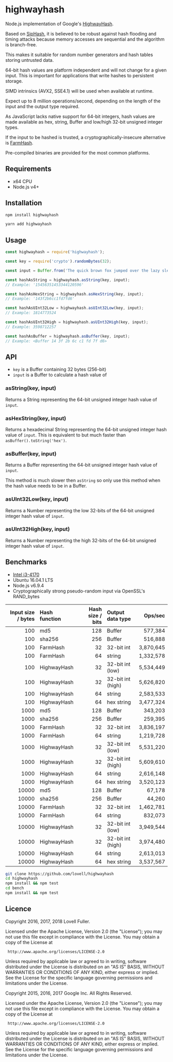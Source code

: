 # highwayhash

Node.js implementation of Google's [HighwayHash](https://github.com/google/highwayhash).

Based on [SipHash](https://en.wikipedia.org/wiki/SipHash),
it is believed to be robust against hash flooding and timing attacks
because memory accesses are sequential and the algorithm is branch-free.

This makes it suitable for random number generators and hash tables storing untrusted data.

64-bit hash values are platform independent and will not change for a given input.
This is important for applications that write hashes to persistent storage.

SIMD intrinsics (AVX2, SSE4.1) will be used when available at runtime.

Expect up to 8 million operations/second,
depending on the length of the input and the output type required.

As JavaScript lacks native support for 64-bit integers,
hash values are made available as hex, string, Buffer and
low/high 32-bit unsigned integer types.

If the input to be hashed is trusted,
a cryptographically-insecure alternative is
[FarmHash](https://github.com/lovell/farmhash).

Pre-compiled binaries are provided for the most common platforms.

## Requirements

* x64 CPU
* Node.js v4+

## Installation

```sh
npm install highwayhash
```

```sh
yarn add highwayhash
```

## Usage

```javascript
const highwayhash = require('highwayhash');
```

```javascript
const key = require('crypto').randomBytes(32);

const input = Buffer.from('The quick brown fox jumped over the lazy sleeping dog');

const hashAsString = highwayhash.asString(key, input);
// Example: '15456351453344120596'

const hashAsHexString = highwayhash.asHexString(key, input);
// Example: '143f2b6cc1fd7fd6'

const hashAsUInt32Low = highwayhash.asUInt32Low(key, input);
// Example: 1814773524

const hashAsUInt32High = highwayhash.asUInt32High(key, input);
// Example: 3598712257

const hashAsBuffer = highwayhash.asBuffer(key, input);
// Example: <Buffer 14 3f 2b 6c c1 fd 7f d6>

```

## API

* `key` is a Buffer containing 32 bytes (256-bit)
* `input` is a Buffer to calculate a hash value of

### asString(key, input)

Returns a String representing the 64-bit unsigned integer hash value of `input`.

### asHexString(key, input)

Returns a hexadecimal String representing the 64-bit unsigned integer hash value of `input`.
This is equivalent to but much faster than `asBuffer().toString('hex')`.

### asBuffer(key, input)

Returns a Buffer representing the 64-bit unsigned integer hash value of `input`.

This method is much slower then `asString` so only use this method when the hash value needs to be in a Buffer.

### asUInt32Low(key, input)

Returns a Number representing the low 32-bits of the 64-bit unsigned integer hash value of `input`.

### asUInt32High(key, input)

Returns a Number representing the high 32-bits of the 64-bit unsigned integer hash value of `input`.

## Benchmarks

* [Intel i3-4170](http://ark.intel.com/products/77490/Intel-Core-i3-4170-Processor-3M-Cache-3_70-GHz)
* Ubuntu 16.04.1 LTS
* Node.js v6.9.4
* Cryptographically strong pseudo-random input via OpenSSL's RAND_bytes

| Input size / bytes | Hash function  | Hash size / bits | Output data type  | Ops/sec   |
| -----------------: | :------------- | ---------------: | :---------------- | --------: |
|                100 | md5            |              128 | Buffer            |   577,384 |
|                100 | sha256         |              256 | Buffer            |   516,888 |
|                100 | FarmHash       |               32 | 32-bit int        | 3,870,645 |
|                100 | FarmHash       |               64 | string            | 1,332,578 |
|                100 | HighwayHash    |               32 | 32-bit int (low)  | 5,534,449 |
|                100 | HighwayHash    |               32 | 32-bit int (high) | 5,626,820 |
|                100 | HighwayHash    |               64 | string            | 2,583,533 |
|                100 | HighwayHash    |               64 | hex string        | 3,477,324 |
|               1000 | md5            |              128 | Buffer            |   343,203 |
|               1000 | sha256         |              256 | Buffer            |   259,395 |
|               1000 | FarmHash       |               32 | 32-bit int        | 3,836,197 |
|               1000 | FarmHash       |               64 | string            | 1,219,728 |
|               1000 | HighwayHash    |               32 | 32-bit int (low)  | 5,531,220 |
|               1000 | HighwayHash    |               32 | 32-bit int (high) | 5,609,610 |
|               1000 | HighwayHash    |               64 | string            | 2,616,148 |
|               1000 | HighwayHash    |               64 | hex string        | 3,520,123 |
|              10000 | md5            |              128 | Buffer            |    67,178 |
|              10000 | sha256         |              256 | Buffer            |    44,260 |
|              10000 | FarmHash       |               32 | 32-bit int        | 1,462,781 |
|              10000 | FarmHash       |               64 | string            |   832,073 |
|              10000 | HighwayHash    |               32 | 32-bit int (low)  | 3,949,544 |
|              10000 | HighwayHash    |               32 | 32-bit int (high) | 3,974,480 |
|              10000 | HighwayHash    |               64 | string            | 2,613,013 |
|              10000 | HighwayHash    |               64 | hex string        | 3,537,567 |

```sh
git clone https://github.com/lovell/highwayhash
cd highwayhash
npm install && npm test
cd bench
npm install && npm test
```

## Licence

Copyright 2016, 2017, 2018 Lovell Fuller.

Licensed under the Apache License, Version 2.0 (the "License");
you may not use this file except in compliance with the License.
You may obtain a copy of the License at

     http://www.apache.org/licenses/LICENSE-2.0

Unless required by applicable law or agreed to in writing, software
distributed under the License is distributed on an "AS IS" BASIS,
WITHOUT WARRANTIES OR CONDITIONS OF ANY KIND, either express or implied.
See the License for the specific language governing permissions and
limitations under the License.

Copyright 2015, 2016, 2017 Google Inc. All Rights Reserved.

Licensed under the Apache License, Version 2.0 (the "License");
you may not use this file except in compliance with the License.
You may obtain a copy of the License at

     http://www.apache.org/licenses/LICENSE-2.0

Unless required by applicable law or agreed to in writing, software
distributed under the License is distributed on an "AS IS" BASIS,
WITHOUT WARRANTIES OR CONDITIONS OF ANY KIND, either express or implied.
See the License for the specific language governing permissions and
limitations under the License.
